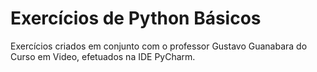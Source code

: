# Exercícios de Python Básicos

Exercícios criados em conjunto com o professor Gustavo Guanabara do Curso em Video, efetuados na IDE PyCharm.

